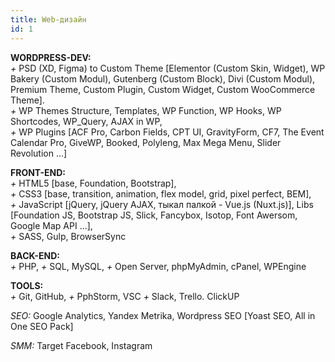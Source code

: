 ```yaml
---
title: Web-дизайн
id: 1
---
```


**WORDPRESS-DEV:**  
*+* PSD (XD, Figma) to Custom Theme [Elementor (Custom Skin, Widget), WP Bakery (Custom Modul), Gutenberg (Custom Block), Divi (Custom Modul), Premium Theme, Custom Plugin, Custom Widget, Custom WooCommerce Theme].  
*+* WP Themes Structure, Templates, WP Function, WP Hooks, WP Shortcodes, WP_Query, AJAX in WP,  
*+* WP Plugins [ACF Pro, Carbon Fields, CPT UI, GravityForm, CF7, The Event Calendar Pro, GiveWP, Booked, Polyleng, Max Mega Menu, Slider Revolution ...]

 
**FRONT-END:**  
*+* HTML5 [base, Foundation, Bootstrap],  
*+* СSS3 [base, transition, animation, flex model, grid, pixel perfect, BEM],  
*+* JavaScript [jQuery, jQuery AJAX, тыкал палкой - Vue.js (Nuxt.js)], Libs [Foundation JS, Bootstrap JS, Slick, Fancybox, Isotop, Font Awersom, Google Map API ...],  
*+* SASS, Gulp, BrowserSync

**BACK-END:**  
*+* PHP, 
*+* SQL, MySQL, 
*+* Open Server, phpMyAdmin, cPanel, WPEngine

**TOOLS:**  
*+* Git, GitHub, 
*+* PphStorm, VSC
*+* Slack, Trello. ClickUP

*SEO:* Google Analytics, Yandex Metrika, Wordpress SEO [Yoast SEO, All in One SEO Pack]

*SMM:* Target Facebook, Instagram